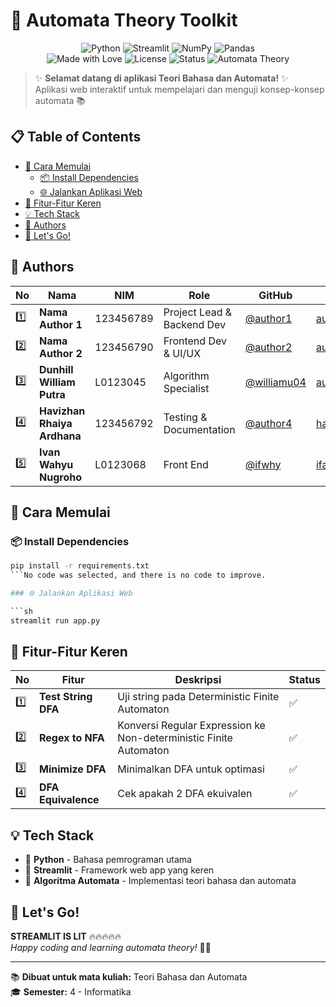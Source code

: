 # 🤖 Automata Theory Toolkit

<div align="center">
  <img src="https://img.shields.io/badge/python-3670A0?style=for-the-badge&logo=python&logoColor=ffdd54" alt="Python">
  <img src="https://img.shields.io/badge/Streamlit-%23FE4B4B.svg?style=for-the-badge&logo=streamlit&logoColor=white" alt="Streamlit">
  <img src="https://img.shields.io/badge/numpy-%23013243.svg?style=for-the-badge&logo=numpy&logoColor=white" alt="NumPy">
  <img src="https://img.shields.io/badge/pandas-%23150458.svg?style=for-the-badge&logo=pandas&logoColor=white" alt="Pandas">
</div>

<div align="center">
  <img src="https://img.shields.io/badge/Made%20with-❤️-red?style=flat-square" alt="Made with Love">
  <img src="https://img.shields.io/badge/license-MIT-blue?style=flat-square" alt="License">
  <img src="https://img.shields.io/badge/Status-Active-brightgreen?style=flat-square" alt="Status">
  <img src="https://img.shields.io/badge/Automata-Theory-purple?style=flat-square" alt="Automata Theory">
</div>

> ✨ **Selamat datang di aplikasi Teori Bahasa dan Automata!** ✨  
> Aplikasi web interaktif untuk mempelajari dan menguji konsep-konsep automata 📚

## 📋 Table of Contents

- [🚀 Cara Memulai](#-cara-memulai)
  - [📦 Install Dependencies](#-install-dependencies)
  - [🌐 Jalankan Aplikasi Web](#-jalankan-aplikasi-web)
- [🎯 Fitur-Fitur Keren](#-fitur-fitur-keren)
- [💡 Tech Stack](#-tech-stack)
- [👥 Authors](#-authors)
- [🎉 Let's Go!](#-lets-go)

## 👥 Authors

| No  | Nama                      | NIM       | Role                       | GitHub                                       | Email                        |
| --- | ------------------------- | --------- | -------------------------- | -------------------------------------------- | ---------------------------- |
| 1️⃣  | **Nama Author 1**            |  123456789 | Project Lead & Backend Dev | [@author1](https://github.com/author1)       | author1@email.com            |
| 2️⃣  | **Nama Author 2**            | 123456790 | Frontend Dev & UI/UX       | [@author2](https://github.com/author2)       | author2@email.com            |
| 3️⃣  | **Dunhill William Putra**    | L0123045  | Algorithm Specialist       | [@williamu04](https://github.com/williamu04) | author3@email.com            |
| 4️⃣  | **Havizhan Rhaiya Ardhana**  | 123456792 | Testing & Documentation    | [@author4](https://github.com/Havizhan)       | havizhanrhaiya@student.uns.ac.id            |
| 5️⃣  | **Ivan Wahyu Nugroho**       | L0123068  | Front End                  | [@ifwhy](https://github.com/ifwhy)           | ifanugrh02@student.uns.ac.id |

## 🚀 Cara Memulai

### 📦 Install Dependencies

```sh
pip install -r requirements.txt
```No code was selected, and there is no code to improve.

### 🌐 Jalankan Aplikasi Web

```sh
streamlit run app.py
```

## 🎯 Fitur-Fitur Keren

| No  | Fitur               | Deskripsi                                                         | Status |
| --- | ------------------- | ----------------------------------------------------------------- | ------ |
| 1️⃣  | **Test String DFA** | Uji string pada Deterministic Finite Automaton                    | ✅     |
| 2️⃣  | **Regex to NFA**    | Konversi Regular Expression ke Non-deterministic Finite Automaton | ✅     |
| 3️⃣  | **Minimize DFA**    | Minimalkan DFA untuk optimasi                                     | ✅     |
| 4️⃣  | **DFA Equivalence** | Cek apakah 2 DFA ekuivalen                                        | ✅     |

## 💡 Tech Stack

- 🐍 **Python** - Bahasa pemrograman utama
- 🎨 **Streamlit** - Framework web app yang keren
- 🧮 **Algoritma Automata** - Implementasi teori bahasa dan automata

## 🎉 Let's Go!

**STREAMLIT IS LIT** 🔥🔥🔥🔥🔥  
_Happy coding and learning automata theory!_ 🚀✨

---

📚 **Dibuat untuk mata kuliah:** Teori Bahasa dan Automata  
🎓 **Semester:** 4 - Informatika
